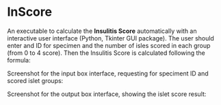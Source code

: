 # InScore
An executable to calculate the **Insulitis Score** automatically with an interactive user interface (Python, Tkinter GUI package).
The user should enter and ID for specimen and the number of isles scored in each group (from 0 to 4 score). 
Then the Insulitis Score is calculated following the formula: 


Screenshot for the input box interface, requesting for speciment ID and scored islet groups:


Screenshot for the output box interface, showing the islet score result:



